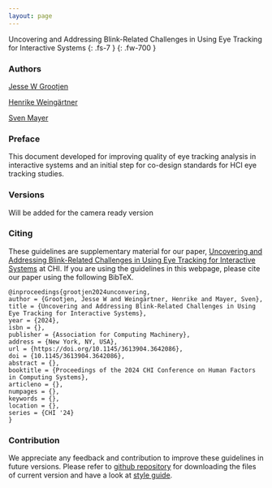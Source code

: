 ```yaml
---
layout: page
---
```

Uncovering and Addressing Blink-Related Challenges in Using Eye Tracking for Interactive Systems 
{: .fs-7 }
{: .fw-700 }

### Authors

<a href="https://scholar.google.com/citations?user=JmBazK4AAAAJ&hl=en" rel="author">Jesse W Grootjen</a>

<a href="https://scholar.google.com/citations?user=XuCOIKcAAAAJ&hl=en&oi=ao" rel="author">Henrike Weingärtner</a>

<a href="https://sven-mayer.com" rel="author">Sven Mayer</a>

### Preface
This document developed for improving quality of eye tracking analysis in interactive systems and an initial step for co-design standards for HCI eye tracking studies.
### Versions

Will be added for the camera ready version

<!-- <a href="https://zenodo.org/badge/latestdoi/"><img src="https://zenodo.org/badge/.svg" alt="DOI"></a> -->

### Citing
These guidelines are supplementary material for our paper, <a href= "https://dl.acm.org/doi/10.1145/3613904.3642086">Uncovering and Addressing Blink-Related Challenges in Using Eye Tracking for Interactive Systems</a> at CHI. If you are using the guidelines in this webpage, please cite our paper using the following BibTeX.

```
@inproceedings{grootjen2024unconvering,
author = {Grootjen, Jesse W and Weingärtner, Henrike and Mayer, Sven},
title = {Uncovering and Addressing Blink-Related Challenges in Using Eye Tracking for Interactive Systems},
year = {2024},
isbn = {},
publisher = {Association for Computing Machinery},
address = {New York, NY, USA},
url = {https://doi.org/10.1145/3613904.3642086},
doi = {10.1145/3613904.3642086},
abstract = {},
booktitle = {Proceedings of the 2024 CHI Conference on Human Factors in Computing Systems},
articleno = {},
numpages = {},
keywords = {},
location = {},
series = {CHI '24}
}
```

### Contribution
We appreciate any feedback and contribution to improve these guidelines in future versions.
Please refer to <a href="tbd" >github repository</a> for downloading the files of current version and have a look at <a href="tbd" >style guide</a>.
